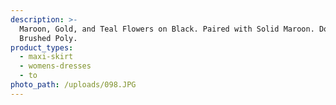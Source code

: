 ```yaml
---
description: >-
  Maroon, Gold, and Teal Flowers on Black. Paired with Solid Maroon. Double
  Brushed Poly.
product_types:
  - maxi-skirt
  - womens-dresses
  - to
photo_path: /uploads/098.JPG
---
```

